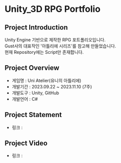 # Unity_3D RPG Portfolio
## Project Introduction
Unity Engine 기반으로 제작한 RPG 포트폴리오입니다.
<br/>Gust사의 대표작인 '아틀리에 시리즈'를 참고해 만들었습니다.
<br/>현재 Repository에는 Script만 존재합니다.

## Project Overview
- 게임명 : Uni Atelier(유니의 아틀리에)
- 개발기간 : 2023.09.22 ~ 2023.11.10 (7주)
- 개발도구 : Unity, GitHub
- 개발언어 : C#

## Project Statement
- 링크 :

## Project Video
- 링크 : 

